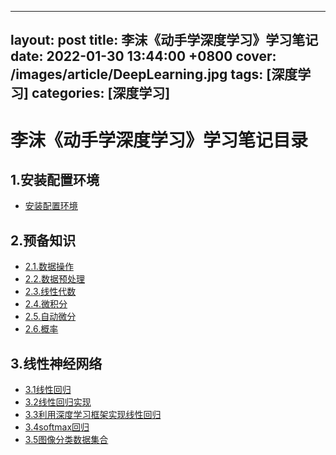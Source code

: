 
---
layout: post
title: 李沫《动手学深度学习》学习笔记
date: 2022-01-30 13:44:00 +0800
cover: /images/article/DeepLearning.jpg
tags: [深度学习]
categories: [深度学习]
---

# 李沫《动手学深度学习》学习笔记目录

## 1.安装配置环境
* [安装配置环境](/李沫《动手学深度学习》学习笔记/1.安装配置环境/安装配置环境)

## 2.预备知识
* [2.1.数据操作](/李沫《动手学深度学习》学习笔记/2.预备知识/2.1.数据操作)
* [2.2.数据预处理](/李沫《动手学深度学习》学习笔记/2.预备知识/2.2.数据预处理)
* [2.3.线性代数](/李沫《动手学深度学习》学习笔记/2.预备知识/2.3.线性代数)
* [2.4.微积分](/李沫《动手学深度学习》学习笔记/2.预备知识/2.4.微积分)
* [2.5.自动微分](/李沫《动手学深度学习》学习笔记/2.预备知识/2.5.自动微分)
* [2.6.概率](/李沫《动手学深度学习》学习笔记/2.预备知识/2.6.概率)

## 3.线性神经网络
* [3.1线性回归](/李沫《动手学深度学习》学习笔记/3.线性神经网络/3.1线性回归)
* [3.2线性回归实现](/李沫《动手学深度学习》学习笔记/3.线性神经网络/3.2线性回归实现)
* [3.3利用深度学习框架实现线性回归](/李沫《动手学深度学习》学习笔记/3.线性神经网络/3.3利用深度学习框架实现线性回归)
* [3.4softmax回归](/李沫《动手学深度学习》学习笔记/3.线性神经网络/3.4softmax回归)
* [3.5图像分类数据集合](/李沫《动手学深度学习》学习笔记/3.线性神经网络/3.5图像分类数据集合)
